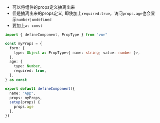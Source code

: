* 可以将组件的props定义抽离出来
* 但是抽离出来的props定义, 即使加上`required:true`，访问`props.age`也会显示`number|undefined`
* 要加上`as const`

```ts
import { defineComponent, PropType } from "vue"

const myProps = {
  form: {
    type: Object as PropType<{ name: string; value: number }>,
  },
  age: {
    type: Number,
    required: true,
  },
} as const

export default defineComponent({
  name: "App",
  props: myProps,
  setup(props) {
    props.age
  },
})
```
